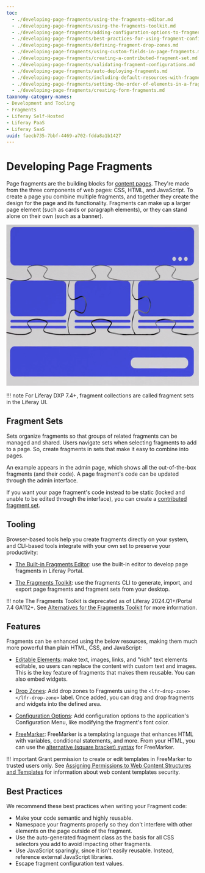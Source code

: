 ```yaml
---
toc:
  - ./developing-page-fragments/using-the-fragments-editor.md
  - ./developing-page-fragments/using-the-fragments-toolkit.md
  - ./developing-page-fragments/adding-configuration-options-to-fragments.md
  - ./developing-page-fragments/best-practices-for-using-fragment-configurations.md
  - ./developing-page-fragments/defining-fragment-drop-zones.md
  - ./developing-page-fragments/using-custom-fields-in-page-fragments.md
  - ./developing-page-fragments/creating-a-contributed-fragment-set.md
  - ./developing-page-fragments/validating-fragment-configurations.md
  - ./developing-page-fragments/auto-deploying-fragments.md
  - ./developing-page-fragments/including-default-resources-with-fragments.md
  - ./developing-page-fragments/setting-the-order-of-elements-in-a-fragment.md
  - ./developing-page-fragments/creating-form-fragments.md
taxonomy-category-names:
- Development and Tooling
- Fragments
- Liferay Self-Hosted
- Liferay PaaS
- Liferay SaaS
uuid: faecb735-7bbf-4469-a702-fdda8a1b1427
---
```


# Developing Page Fragments

Page fragments are the building blocks for [content pages](../creating-pages/understanding-pages.md#content-pages). They're made from the three components of web pages: CSS, HTML, and JavaScript. To create a page you combine multiple fragments, and together they create the design for the page and its functionality. Fragments can make up a larger page element (such as cards or paragraph elements), or they can stand alone on their own (such as a banner).

![Fragments are combined like puzzle pieces to build a Content Page.](./developing-page-fragments/images/01.png)

!!! note
    For Liferay DXP 7.4+, fragment collections are called fragment sets in the Liferay UI.

## Fragment Sets

Sets organize fragments so that groups of related fragments can be managed and shared. Users navigate sets when selecting fragments to add to a page. So, create fragments in sets that make it easy to combine into pages.

An example appears in the admin page, which shows all the out-of-the-box fragments (and their code). A page fragment's code can be updated through the admin interface.

If you want your page fragment's code instead to be static (locked and unable to be edited through the interface), you can create a [contributed fragment set](./developing-page-fragments/creating-a-contributed-fragment-set.md).

## Tooling

Browser-based tools help you create fragments directly on your system, and CLI-based tools integrate with your own set to preserve your productivity:

- [The Built-in Fragments Editor](./developing-page-fragments/using-the-fragments-editor.md): use the built-in editor to develop page fragments in Liferay Portal.

- [The Fragments Toolkit](./developing-page-fragments/using-the-fragments-toolkit.md): use the fragments CLI to generate, import, and export page fragments and fragment sets from your desktop.

!!! note
    The Fragments Toolkit is deprecated as of Liferay 2024.Q1+/Portal 7.4 GA112+. See [Alternatives for the Fragments Toolkit](./developing-page-fragments/using-the-fragments-toolkit.md#alternatives-to-the-fragments-toolkit) for more information.

## Features

Fragments can be enhanced using the below resources, making them much more powerful than plain HTML, CSS, and JavaScript:

- [Editable Elements](./developing-page-fragments-reference/fragment-specific-tags-and-attributes-reference.md): make text, images, links, and "rich" text elements editable, so users can replace the content with custom text and images. This is the key feature of fragments that makes them reusable. You can also embed widgets.

- [Drop Zones](./developing-page-fragments/defining-fragment-drop-zones.md): Add drop zones to Fragments using the `<lfr-drop-zone></lfr-drop-zone>` label. Once added, you can drag and drop fragments and widgets into the defined area.

- [Configuration Options](./developing-page-fragments/adding-configuration-options-to-fragments.md): Add configuration options to the application's Configuration Menu, like modifying the fragment's font color.

- [FreeMarker](https://freemarker.apache.org/): FreeMarker is a templating language that enhances HTML with variables, conditional statements, and more. From your HTML, you can use the [alternative (square bracket) syntax](https://freemarker.apache.org/docs/dgui_misc_alternativesyntax.html) for FreeMarker.

!!! important
    Grant permission to create or edit templates in FreeMarker to trusted users only. See [Assigning Permissions to Web Content Structures and Templates](../../content-authoring-and-management/web-content/web-content-structures/assigning-permissions-to-web-content-structures-and-templates.md#security-considerations-for-web-content-templates) for information about web content templates security.

## Best Practices

We recommend these best practices when writing your Fragment code:

- Make your code semantic and highly reusable.
- Namespace your fragments properly so they don't interfere with other elements on the page outside of the fragment.
- Use the auto-generated fragment class as the basis for all CSS selectors you add to avoid impacting other fragments.
- Use JavaScript sparingly, since it isn't easily reusable. Instead, reference external JavaScript libraries.
- Escape fragment configuration text values.
